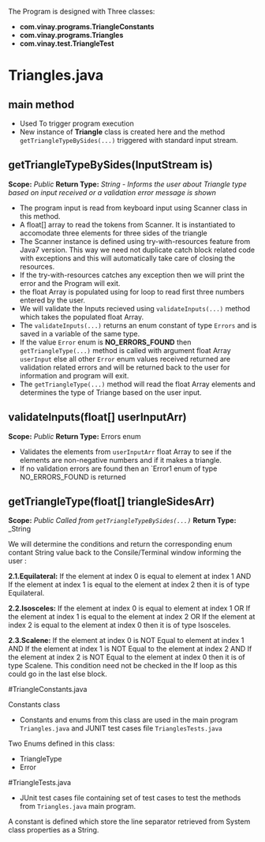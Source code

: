 

The Program is designed with Three classes:
- **com.vinay.programs.TriangleConstants**
- **com.vinay.programs.Triangles**
- **com.vinay.test.TriangleTest**

# Triangles.java

## main method
- Used To trigger program execution
- New instance of **Triangle** class is created here and the method  `getTriangleTypeBySides(...)` triggered with standard input stream.

## getTriangleTypeBySides(InputStream is)

**Scope:** _Public_
**Return Type:** _String - Informs the user about Triangle type based on input received or a validation error message is shown_

- The program input is read from keyboard input using Scanner class in this method.
- A float[] array to read the tokens from Scanner. It is instantiated to accomodate three elements for three sides of the triangle
- The Scanner instance is defined using try-with-resources feature from Java7 version. This way we need not duplicate catch block related code with exceptions and this will automatically take care of closing the resources.
- If the try-with-resources catches any exception then we will print the error and the Program will exit.
- the float Array is populated using for loop to read first three numbers entered by the user.
- We will validate the Inputs recieved using `validateInputs(...)` method which takes the populated float Array.
- The `validateInputs(...)` returns an enum constant of type `Errors` and is saved in a variable of the same type.
- If the value `Error` enum is  **NO_ERRORS_FOUND** then `getTriangleType(...)` method is called with argument float Array `userInput` else all other `Error` enum values received returned are validation related errors and will be returned back to the user for information and program will exit.
- The `getTriangleType(...)` method will read the float Array elements and determines the type of Triange based on the user input.

## validateInputs(float[] userInputArr)
**Scope:** _Public_
**Return Type:** Errors enum

- Validates the elements from `userInputArr` float Array to see if the elements are non-negative numbers and if it makes a triangle.
- If no validation errors are found then an `Error1 enum of type NO_ERRORS_FOUND is returned

## getTriangleType(float[] triangleSidesArr)
**Scope:** _Public Called from `getTriangleTypeBySides(...)`_
**Return Type:** _String 

We will determine the conditions and return the corresponding enum contant String value back to the Consile/Terminal window informing the user :

**2.1.Equilateral:** If the element at index 0 is equal to element at index 1 AND If the element at index 1 is equal to the element at index 2 then it is of type Equilateral.

**2.2.Isosceles:** If the element at index 0 is equal to element at index 1 OR If the element at index 1 is equal to the element at index 2 OR If the element at index 2 is equal to the element at index 0 then it is of type Isosceles.

**2.3.Scalene:** If the element at index 0 is NOT Equal to element at index 1 AND If the element at index 1 is NOT Equal to the element at index 2 AND If the element at index 2 is NOT Equal to the element at index 0 then it is of type Scalene. This condition need not be checked in the If loop as this could go in the last else block.


#TriangleConstants.java

Constants class

- Constants and enums from this class are used in the main program `Triangles.java` and  JUNIT test cases file `TrianglesTests.java`

Two Enums defined in this class:
- TriangleType
- Error

#TriangleTests.java
- JUnit test cases file containing set of test cases to test the methods from `Triangles.java` main program.


A constant is defined which store the line separator retrieved from System class properties as a String.

